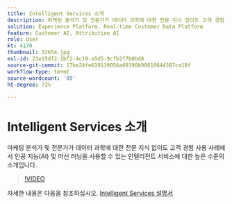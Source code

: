 ```yaml
---
title: Intelligent Services 소개
description: 마케팅 분석가 및 전문가가 데이터 과학에 대한 전문 지식 없이도 고객 경험 사용 사례에서 인공 지능(AI) 및 머신 러닝을 사용할 수 있는 인텔리전트 서비스에 대한 높은 수준의 소개입니다.
solution: Experience Platform, Real-time Customer Data Platform
feature: Customer AI, Attribution AI
role: User
kt: 4170
thumbnail: 32654.jpg
exl-id: 23e15df2-1bf2-4c19-a5d5-9cfb2f7b0bd8
source-git-commit: 17be24fe619139056a69190b98610644387ca18f
workflow-type: tm+mt
source-wordcount: '85'
ht-degree: 72%

---
```


# Intelligent Services 소개

마케팅 분석가 및 전문가가 데이터 과학에 대한 전문 지식 없이도 고객 경험 사용 사례에서 인공 지능(AI) 및 머신 러닝을 사용할 수 있는 인텔리전트 서비스에 대한 높은 수준의 소개입니다.

>[!VIDEO](https://video.tv.adobe.com/v/32654?quality=12&learn=on)

자세한 내용은 다음을 참조하십시오. [Intelligent Services 설명서](https://experienceleague.adobe.com/docs/experience-platform/intelligent-services/home.html)
